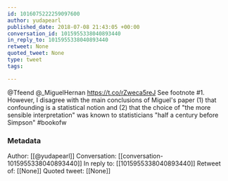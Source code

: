 ```yaml
---
id: 1016075222259097600
author: yudapearl
published_date: 2018-07-08 21:43:05 +00:00
conversation_id: 1015955338040893440
in_reply_to: 1015955338040893440
retweet: None
quoted_tweet: None
type: tweet
tags:

---
```


@Tfeend @_MiguelHernan https://t.co/rZweca5reJ
See footnote #1. However, I disagree with the main conclusions of Miguel's paper (1) that confounding is a statistical notion and (2) that the choice of "the more sensible interpretation" was known to statisticians "half a century before Simpson" #bookofw

### Metadata

Author: [[@yudapearl]]
Conversation: [[conversation-1015955338040893440]]
In reply to: [[1015955338040893440]]
Retweet of: [[None]]
Quoted tweet: [[None]]
